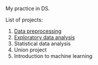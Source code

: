 My practice in DS.

List of projects:
1. [Data preprocessing](https://github.com/ushakove/praktikum_projects/blob/master/data_preprocessing.ipynb)
2. [Exploratory data analysis](https://github.com/ushakove/praktikum_projects/blob/master/exploratory_data_analysis.ipynb)
3. Statistical data analysis
4. Union project
5. Introduction to machine learning
